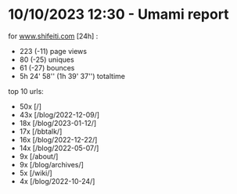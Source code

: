 # 10/10/2023 12:30 - Umami report
for www.shifeiti.com [24h] :

 - 223 (-11) page views
 - 80 (-25) uniques
 - 61 (-27) bounces
 - 5h 24' 58'' (1h 39' 37'') totaltime


top 10 urls:
 - 50x [/]
 - 43x [/blog/2022-12-09/]
 - 18x [/blog/2023-01-12/]
 - 17x [/bbtalk/]
 - 16x [/blog/2022-12-22/]
 - 14x [/blog/2022-05-07/]
 - 9x [/about/]
 - 9x [/blog/archives/]
 - 5x [/wiki/]
 - 4x [/blog/2022-10-24/]


